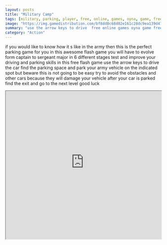 ```yaml
---
layout: posts
title: "Military Camp"
tags: [military, parking, player, free, online, games, oyna, game, free, games, play, play, games]
image: "https://img.gamedistribution.com/bf8dd8c68d02e161c28dc9ea139d4784.jpg"
summary: "use the arrow keys to drive  free online games oyna game free games play play games"
category: "Action"
---
```


if you would like to know how it s like in the army then this is the perfect parking game for you in this awesome flash game you will have to evolve form captain to sergeant major in 6 different stages test and improve your driving and parking skills in this free flash game use the arrow keys to drive the car find the parking space and park your army vehicle on the indicated spot but beware this is not going to be easy try to avoid the obstacles and other cars because they will damage your vehicle after your car is parked find the exit and go to the next level good luck

<iframe width="100%" height="480px;" src="https://flash.gamedistribution.com?game=bf8dd8c68d02e161c28dc9ea139d4784"></iframe>